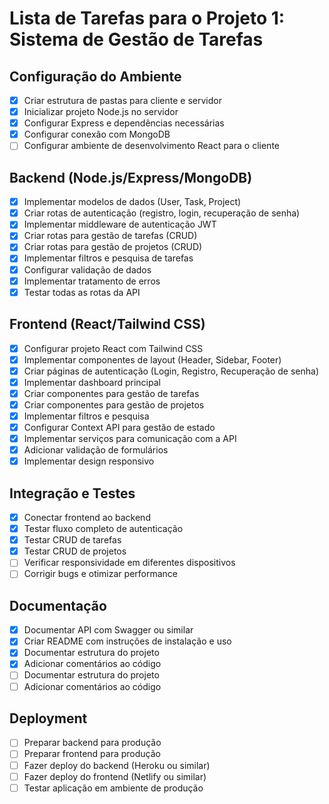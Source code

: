 # Lista de Tarefas para o Projeto 1: Sistema de Gestão de Tarefas

## Configuração do Ambiente
- [x] Criar estrutura de pastas para cliente e servidor
- [x] Inicializar projeto Node.js no servidor
- [x] Configurar Express e dependências necessárias
- [x] Configurar conexão com MongoDB
- [ ] Configurar ambiente de desenvolvimento React para o cliente

## Backend (Node.js/Express/MongoDB)
- [x] Implementar modelos de dados (User, Task, Project)
- [x] Criar rotas de autenticação (registro, login, recuperação de senha)
- [x] Implementar middleware de autenticação JWT
- [x] Criar rotas para gestão de tarefas (CRUD)
- [x] Criar rotas para gestão de projetos (CRUD)
- [x] Implementar filtros e pesquisa de tarefas
- [x] Configurar validação de dados
- [x] Implementar tratamento de erros
- [x] Testar todas as rotas da API

## Frontend (React/Tailwind CSS)
- [x] Configurar projeto React com Tailwind CSS
- [x] Implementar componentes de layout (Header, Sidebar, Footer)
- [x] Criar páginas de autenticação (Login, Registro, Recuperação de senha)
- [x] Implementar dashboard principal
- [x] Criar componentes para gestão de tarefas
- [x] Criar componentes para gestão de projetos
- [x] Implementar filtros e pesquisa
- [x] Configurar Context API para gestão de estado
- [x] Implementar serviços para comunicação com a API
- [x] Adicionar validação de formulários
- [x] Implementar design responsivo

## Integração e Testes
- [x] Conectar frontend ao backend
- [x] Testar fluxo completo de autenticação
- [x] Testar CRUD de tarefas
- [x] Testar CRUD de projetos
- [ ] Verificar responsividade em diferentes dispositivos
- [ ] Corrigir bugs e otimizar performance

## Documentação
- [x] Documentar API com Swagger ou similar
- [x] Criar README com instruções de instalação e uso
- [x] Documentar estrutura do projeto
- [x] Adicionar comentários ao código
- [ ] Documentar estrutura do projeto
- [ ] Adicionar comentários ao código

## Deployment
- [ ] Preparar backend para produção
- [ ] Preparar frontend para produção
- [ ] Fazer deploy do backend (Heroku ou similar)
- [ ] Fazer deploy do frontend (Netlify ou similar)
- [ ] Testar aplicação em ambiente de produção
